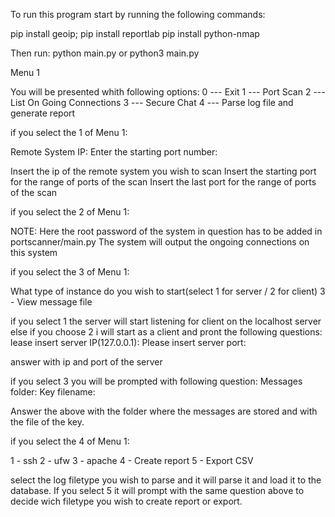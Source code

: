 To run this program start by running the following commands:

pip install geoip;
pip install reportlab
pip install python-nmap

Then run: python main.py or python3 main.py

Menu 1

You will be presented whith following options:
0 --- Exit
1 --- Port Scan
2 --- List On Going Connections
3 --- Secure Chat
4 --- Parse log file and generate report

if you select the 1 of Menu 1: 

Remote System IP: 
Enter the starting port number: 

Insert the ip of the remote system you wish to scan
Insert the starting port for the range of ports of the scan
Insert the last port for the range of ports of the scan

if you select the 2 of Menu 1:

NOTE: Here the root password of the system in question has to be added in portscanner/main.py
The system will output the ongoing connections on this system

if you select the 3 of Menu 1:

What type of instance do you wish to start(select 1 for server / 2 for client) 
3 - View message file

if you select 1 the server will start listening for client on the localhost server else if you choose 2 i will start as a client and pront the following questions:
lease insert server IP(127.0.0.1): 
Please insert server port:

answer with ip and port of the server

if you select 3 you will be prompted with following question: 
Messages folder: 
Key filename: 

Answer the above with the folder where the messages are stored and with the file of the key.

if you select the 4 of Menu 1:

1 - ssh
2 - ufw
3 - apache
4 - Create report
5 - Export CSV

select the log filetype you wish to parse and it will parse it and load it to the database. If you select 5 it will prompt with the same question above to decide wich filetype you wish to create report or export.



